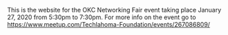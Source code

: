 This is the website for the OKC Networking Fair event taking place January 27, 2020 from 5:30pm to 7:30pm. For more info on the event go to https://www.meetup.com/Techlahoma-Foundation/events/267086809/
